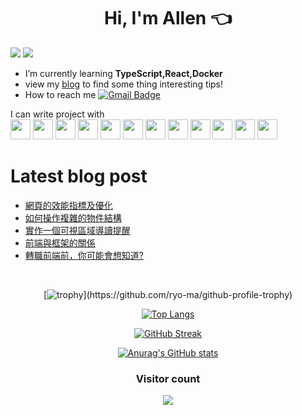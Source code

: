 <h1 align="center">Hi, I'm Allen 👈</h1>
<div>
  <img src="https://img.shields.io/static/v1?label=frontEnd&message=Developer&color=red?style=for-the-badge&logo=appveyor" />
  <img src="https://img.shields.io/static/v1?label=frontEnd&message=taiwan&color=black?style=for-the-badge&logo=appveyor" />
</div>


-  I’m currently learning **TypeScript,React,Docker**
- view my [blog](https://eepson123tw.github.io/) to find some thing interesting tips!
- How to reach me [![Gmail Badge](https://img.shields.io/badge/-eepson123@gmail.com-d14836?style=flat-square&logo=Gmail&logoColor=white&link=mailto:eepson123@gmail.com)](mailto:eepson123@gmail.com)

<!-- [![Linkedin Badge](https://img.shields.io/badge/-JayrajRoshan-blue?style=flat-square&logo=Linkedin&logoColor=white&link=https://www.linkedin.com/in/jayraj-roshan/)](https://www.linkedin.com/in/jayraj-roshan/)
[![Instagram Badge](https://img.shields.io/badge/-roshanjayraj-e4405f?style=flat-square&logo=Instagram&logoColor=white&link=https://www.instagram.com/roshanjayraj/)](https://www.instagram.com/roshanjayraj/)
[![Website Badge](https://img.shields.io/badge/-jayraj.co.in-e34f26?style=flat-square&logo=HTML5&logoColor=white&link=https://jayraj.co.in/)](https://jayraj.co.in/)
[![Gmail Badge](https://img.shields.io/badge/-mail@jayraj.co.in-d14836?style=flat-square&logo=Gmail&logoColor=white&link=mailto:mail@jayraj.co.in)](mailto:mail@jayraj.co.in) -->
<div>
  I can write project with </br>
  <img height="32" width="32" src="https://cdn.simpleicons.org/HTML5/#E34F26" />
  <img height="32" width="32" src="https://cdn.simpleicons.org/CSS3/#1572B6" />
  <img height="32" width="32" src="https://cdn.simpleicons.org/JavaScript/#F7DF1E" />
  <img height="32" width="32" src="https://cdn.simpleicons.org/TypeScript/#3178C6" />
  <img height="32" width="32" src="https://cdn.simpleicons.org/Vue.js/#4FC08D" />
  <img height="32" width="32" src="https://cdn.simpleicons.org/Nuxt.js/#00DC82" />
  <img height="32" width="32" src="https://cdn.simpleicons.org/React/#61DAFB" />
  <img height="32" width="32" src="https://cdn.simpleicons.org/Jenkins/#D24939" />
  <img height="32" width="32" src="https://cdn.simpleicons.org/Docker/#2496ED" />
  <img height="32" width="32" src="https://cdn.simpleicons.org/Bootstrap/#7952B3" />
  <img height="32" width="32" src="https://cdn.simpleicons.org/TailwindCSS/#06B6D4" />
  <img height="32" width="32" src="https://cdn.simpleicons.org/Sass/#CC6699" />
</div>

# Latest blog post 
<!-- BLOG-POST-LIST:START -->
- [網頁的效能指標及優化](https://eepson123tw.github.io/frondend-005-md/)
- [如何操作複雜的物件結構](https://eepson123tw.github.io/frondend-004/)
- [實作一個可視區域導讀提醒](https://eepson123tw.github.io/frondend-003/)
- [前端與框架的關係](https://eepson123tw.github.io/frameWork/)
- [轉職前端前，你可能會想知道?](https://eepson123tw.github.io/frondend-002/)
<!-- BLOG-POST-LIST:END -->

</br>
<div align="center">
  
[![trophy](https://github-profile-trophy.vercel.app/?username=eepson123tw&no-bg=true&rank=-C,-B,-?)](https://github.com/ryo-ma/github-profile-trophy)

[![Top Langs](https://github-readme-stats.vercel.app/api/top-langs/?username=anuraghazra&layout=compact)](https://github.com/anuraghazra/github-readme-stats)

[![GitHub Streak](https://streak-stats.demolab.com?user=eepson123tw&theme=tokyonight_duo&hide_border=true&date_format=M%20j%5B%2C%20Y%5D&mode=weekly)](https://git.io/streak-stats)
  
[![Anurag's GitHub stats](https://github-readme-stats.vercel.app/api?username=eepson123tw&show_icons=true&theme=radical)
](https://github.com/anuraghazra/github-readme-stats)

### Visitor count
<img src="https://profile-counter.glitch.me/eepson123tw/count.svg" />

</div>



